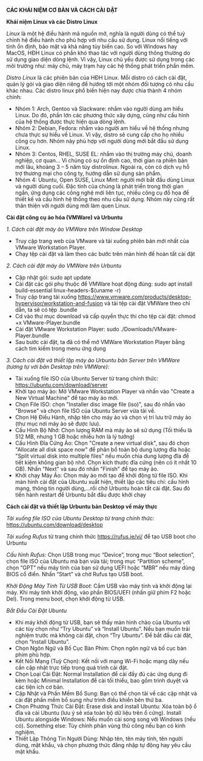 **CÁC KHÁI NIỆM CƠ BẢN VÀ CÁCH CÀI ĐẶT**

**Khái niệm Linux và các Distro Linux**

*Linux* là một hệ điều hành mã nguồn mở, nghĩa là người dùng có thể tuỳ chỉnh hệ điều hành cho phù hợp với nhu cầu sử dụng. Linux nổi tiếng với tính ổn định, bảo mật và khả năng tùy biến cao. So với Windows hay MacOS, HĐH Linux có phần khó thao tác với người dùng thông thường do sử dụng giao diện dòng lệnh. Vì vậy, Linux chủ yếu được sử dụng trong các môi trường như: máy chủ, máy trạm hay các hệ thống phát triển phần mềm.

*Distro Linux* là các phiên bản của HĐH Linux. Mỗi distro có cách cài đặt, quản lý gói và giao diện riêng để hướng tới một nhóm đối tượng có nhu cầu khác nhau. Các distro linux phổ biến hiện nay được chia thành 4 nhóm chính:

- Nhóm 1: Arch, Gentoo và Slackware: nhắm vào người dùng am hiểu Linux. Do đó, phần lớn các phương thức xây dựng, cũng như cấu hình của hệ thống được thực hiện qua dòng lệnh.
- Nhóm 2: Debian, Fedora: nhắm vào người am hiểu về hệ thống nhưng chưa thực sự hiểu về Linux. Vì vậy, distro sẽ cung cấp cho họ nhiều công cụ hơn. Nhóm này phù hợp với người dùng mới bắt đầu sử dụng Linux. 
- Nhóm 3: Centos, RHEL, SUSE EL: nhắm vào thị trường máy chủ, doanh nghiệp, cơ quan… Vì chúng có sự ổn định cao, thời gian ra phiên bản mới lâu, khoảng 3 – 5 năm tùy distrolinux. Ngoài ra, còn có dịch vụ hỗ trợ thương mại cho công ty, hướng dẫn sử dụng sản phẩm.
- Nhóm 4: Ubuntu, Open SUSE, Linux Mint: người mới bắt đầu dùng Linux và người dùng cuối. Đặc tính của chúng là phát triển trong thời gian ngắn, ứng dụng các công nghệ mới liên tục, nhiều công cụ đồ họa để thiết kế và cấu hình hệ thống theo nhu cầu sử dụng. Nhóm này cũng rất thân thiện với người dùng mới làm quen Linux.

**Cài đặt công cụ ảo hóa (VMWare) và Urbuntu**

*1. Cách cài đặt máy ảo VMWare trên Window Desktop*
- Truy cập trang web của VMware và tải xuống phiên bản mới nhất của VMware Workstation Player.
- Chạy tệp cài đặt và làm theo các bước trên màn hình để hoàn tất cài đặt

*2. Cách cài đặt máy ảo VMWare trên Urbuntu*
- Cập nhật gói: sudo apt update
- Cài đặt các gói phụ thuộc để VMWare hoạt động đúng: sudo apt install build-essential linux-headers-$(uname -r)
- Truy cập trang tải xuống https://www.vmware.com/products/desktop-hypervisor/workstation-and-fusion và tải tệp cài đặt VMWare theo chỉ dẫn, ta sẽ có tệp .bundle
- Cd vào thư mục download và cấp quyền thực thi cho tệp cài đặt: chmod +x VMware-Player.bundle
- Cài đặt VMware Workstation Player: sudo ./Downloads/VMware-Player.bundle
- Sau bước cài đặt, ta đã có thể mở VMWare Workstation Player bằng cách tìm kiếm trong menu ứng dụng
  
*3. Cách cài đặt và thiết lập máy ảo Urbuntu bản Server trên VMWare (tương tự với bản Desktop trên VMWare)*:
- Tải xuống file ISO của Ubuntu Server từ trang chính thức: https://ubuntu.com/download/server
- Khởi tạo máy ảo: Mở VMware Workstation Player và nhấn vào "Create a New Virtual Machine" để tạo máy ảo mới.
- Chọn File ISO: chọn "Installer disc image file (iso)", sau đó nhấn vào "Browse" và chọn file ISO của Ubuntu Server vừa tải về.
- Chọn Hệ Điều Hành, nhập tên cho máy ảo và chọn vị trí lưu trữ máy ảo (thư mục nơi máy ảo sẽ được lưu).
- Cấu Hình Bộ Nhớ: Chọn lượng RAM mà máy ảo sẽ sử dụng (Tối thiểu là 512 MB, nhưng 1 GB hoặc nhiều hơn là lý tưởng)
- Cấu Hình Đĩa Cứng Ảo: Chọn "Create a new virtual disk", sau đó chọn "Allocate all disk space now" để phân bổ toàn bộ dung lượng đĩa hoặc "Split virtual disk into multiple files" nếu muốn chia dung lượng đĩa để tiết kiệm không gian bộ nhớ. Chọn kích thước đĩa cứng (nên có ít nhất 10 GB). Nhấn "Next" và sau đó nhấn "Finish" để tạo máy ảo.
- Khởi chạy Máy Ảo: Chọn máy ảo mới tạo để khởi động từ file ISO. Khi màn hình cài đặt của Ubuntu xuất hiện, thiết lập các tiêu chí: cấu hình mạng, thông tin người dùng,...rồi chờ Urbuntu hoàn tất cài đặt. Sau đó tiến hành restart để Urbuntu bắt đầu được khởi chạy

**Cách cài đặt và thiết lập Urbuntu bản Desktop về máy thực**

*Tải xuống file ISO của Ubuntu Desktop từ trang chính thức:* https://ubuntu.com/download/desktop

*Tải xuống Rufus* từ trang chính thức https://rufus.ie/vi/ để tạo USB boot cho Urbuntu

*Cấu hình Rufus:* Chọn USB trong mục “Device”, trong mục “Boot selection”, chọn file ISO của Ubuntu mà bạn vừa tải; trong mục “Partition scheme”, chọn “GPT” nếu máy tính của bạn sử dụng UEFI hoặc “MBR” nếu máy dùng BIOS cổ điển. Nhấn “Start” và chờ Rufus tạo USB boot.

*Khởi Động Máy Tính Từ USB Boot:* Cắm USB vào máy tính và khởi động lại máy. Khi máy tính khởi động, vào phần BIOS/UEFI (nhấn giữ phím F2 hoặc Del). Trong menu boot, chọn khởi động từ USB.

*Bắt Đầu Cài Đặt Ubuntu*
- Khi máy khởi động từ USB, bạn sẽ thấy màn hình chào của Ubuntu với các tùy chọn như “Try Ubuntu” và “Install Ubuntu”. Nếu bạn muốn trải nghiệm trước mà không cài đặt, chọn “Try Ubuntu”. Để bắt đầu cài đặt, chọn “Install Ubuntu”.
- Chọn Ngôn Ngữ và Bố Cục Bàn Phím: Chọn ngôn ngữ và bố cục bàn phím phù hợp.
- Kết Nối Mạng (Tuỳ Chọn): Kết nối với mạng Wi-Fi hoặc mạng dây nếu cần cập nhật trực tiếp trong quá trình cài đặt.
- Chọn Loại Cài Đặt: Normal Installation để cài đầy đủ các ứng dụng đi kèm hoặc Minimal Installation để cài tối thiểu, bao gồm trình duyệt và các tiện ích cơ bản.
- Cập Nhật và Phần Mềm Bổ Sung: Bạn có thể chọn tải về các cập nhật và cài đặt phần mềm bổ sung như trình điều khiển bên thứ ba.
- Chọn Phương Thức Cài Đặt:
Erase disk and install Ubuntu: Xóa toàn bộ ổ đĩa và cài Ubuntu (lưu ý sẽ xóa toàn bộ dữ liệu trên ổ cứng).
Install Ubuntu alongside Windows: Nếu muốn cài song song với Windows (nếu có).
Something else: Tùy chỉnh phân vùng thủ công nếu bạn có kinh nghiệm.
- Thiết Lập Thông Tin Người Dùng: Nhập tên, tên máy tính, tên người dùng, mật khẩu, và chọn phương thức đăng nhập tự động hay yêu cầu mật khẩu.
